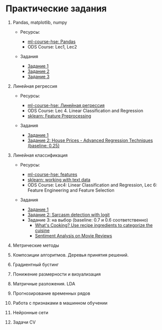 # Практические задания

1. Pandas, matplotlib, numpy
    - Ресурсы:
        - [ml-course-hse: Pandas](https://github.com/esokolov/ml-course-hse/blob/master/2020-fall/seminars/sem01-pandas.ipynb)
        - ODS Course: Lec1, Lec2
        
    - Задания
        - [Задание 1](https://www.kaggle.com/kashnitsky/a1-demo-pandas-and-uci-adult-dataset?scriptVersionId=6268055)
        - [Задание 2](https://github.com/esokolov/ml-course-hse/blob/master/2020-fall/homeworks-practice/homework-practice-01-pandas.ipynb)
        - [Задание 3](https://www.kaggle.com/kashnitsky/a2-demo-analyzing-cardiovascular-data?scriptVersionId=37925604)
2. Линейная регрессия
    - Ресурсы:
        - [ml-course-hse: Линейная регрессия](https://github.com/esokolov/ml-course-hse/blob/master/2020-fall/seminars/sem02-sklearn-linregr.ipynb)
        - ODS Course: Lec 4. Linear Classification and Regression
        - [sklearn: Feature Preprocessing](https://scikit-learn.org/stable/modules/preprocessing.html#polynomial-features)
        
    - Задания
        - [Задание 1](https://github.com/esokolov/ml-course-hse/blob/master/2020-fall/homeworks-practice/homework-practice-02-linregr.ipynb)
        - [Задание 2: House Prices - Advanced Regression Techniques (baseline: 0.25)](https://www.kaggle.com/c/house-prices-advanced-regression-techniques)

3. Линейная классификация
    - Ресурсы:
        - [ml-course-hse: features](https://github.com/esokolov/ml-course-hse/blob/master/2020-fall/seminars/sem04-features.ipynb)
        - [sklearn: working with text data](https://scikit-learn.org/stable/tutorial/text_analytics/working_with_text_data.html)
        - ODS Course: Lec4: Linear Classification and Regression, Lec 6: Feature Engineering and Feature Selection
        
    - Задания
        - [Задание 1](https://github.com/esokolov/ml-course-hse/blob/master/2020-fall/homeworks-practice/homework-practice-04-classification.ipynb)
        - [Задание 2: Sarcasm detection with logit](https://www.kaggle.com/kashnitsky/a4-demo-sarcasm-detection-with-logit)
        - Задание 3: на выбор (baseline: 0.7 и  0.6 соответственно)
            - [What's Cooking? Use recipe ingredients to categorize the cuisine](https://www.kaggle.com/c/whats-cooking-kernels-only/discussion)
            - [Sentiment Analysis on Movie Reviews](https://www.kaggle.com/c/sentiment-analysis-on-movie-reviews/data)
4. Метрические методы
5. Композиции алгоритмов. Деревья принятия решений. 
6. Градиентный бустинг
7. Понижение размерности и визуализация
8. Матричные разложения. LDA
9. Прогнозирование временных рядов
10. Работа с признаками в машинном обучении
11. Нейронные сети
12. Задачи CV
